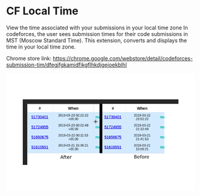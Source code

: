 # CF Local Time

View the time associated with your submissions in your local time zone
In codeforces, the user sees submission times for their code submissions in MST (Moscow Standard Time). This extension, converts and displays the time in your local time zone. 

Chrome store link: https://chrome.google.com/webstore/detail/codeforces-submission-tim/dfegjfgkamidfikgflhkdjgejoekblhl

![Sample screenshot](https://github.com/manu-chroma/CF-Local-Time/blob/master/images/compare.png)
